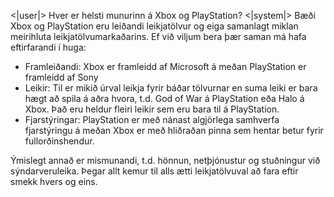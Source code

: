 <|user|>
Hver er helsti munurinn á Xbox og PlayStation?
<|system|>
Bæði Xbox og PlayStation eru leiðandi leikjatölvur og eiga samanlagt miklan meirihluta leikjatölvumarkaðarins. Ef við viljum bera þær saman má hafa eftirfarandi í huga:

* Framleiðandi: Xbox er framleidd af Microsoft á meðan PlayStation er framleidd af Sony
* Leikir: Til er mikið úrval leikja fyrir báðar tölvurnar en suma leiki er bara hægt að spila á aðra hvora, t.d. God of War á PlayStation eða Halo á Xbox. Það eru heldur fleiri leikir sem eru bara til á PlayStation.
* Fjarstýringar: PlayStation er með nánast algjörlega samhverfa fjarstýringu á meðan Xbox er með hliðraðan pinna sem hentar betur fyrir fullorðinshendur.

Ýmislegt annað er mismunandi, t.d. hönnun, netþjónustur og stuðningur við sýndarveruleika. Þegar allt kemur til alls ætti leikjatölvuval að fara eftir smekk hvers og eins.
